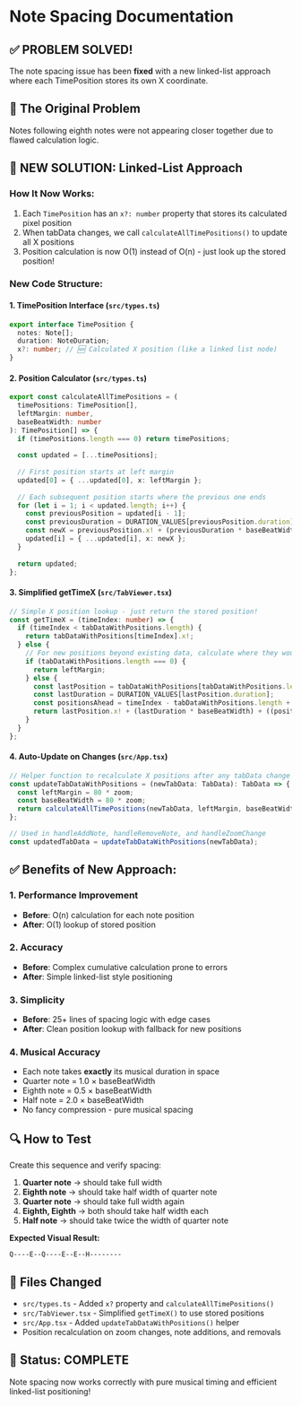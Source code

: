 # Note Spacing Documentation

## ✅ **PROBLEM SOLVED!**

The note spacing issue has been **fixed** with a new linked-list approach where each TimePosition stores its own X coordinate.

## 🎯 The Original Problem
Notes following eighth notes were not appearing closer together due to flawed calculation logic.

## 🚀 **NEW SOLUTION: Linked-List Approach**

### **How It Now Works:**
1. Each `TimePosition` has an `x?: number` property that stores its calculated pixel position
2. When tabData changes, we call `calculateAllTimePositions()` to update all X positions
3. Position calculation is now O(1) instead of O(n) - just look up the stored position!

### **New Code Structure:**

#### 1. **TimePosition Interface** (`src/types.ts`)
```typescript
export interface TimePosition {
  notes: Note[];
  duration: NoteDuration;
  x?: number; // 🆕 Calculated X position (like a linked list node)
}
```

#### 2. **Position Calculator** (`src/types.ts`)
```typescript
export const calculateAllTimePositions = (
  timePositions: TimePosition[], 
  leftMargin: number, 
  baseBeatWidth: number
): TimePosition[] => {
  if (timePositions.length === 0) return timePositions;
  
  const updated = [...timePositions];
  
  // First position starts at left margin
  updated[0] = { ...updated[0], x: leftMargin };
  
  // Each subsequent position starts where the previous one ends
  for (let i = 1; i < updated.length; i++) {
    const previousPosition = updated[i - 1];
    const previousDuration = DURATION_VALUES[previousPosition.duration];
    const newX = previousPosition.x! + (previousDuration * baseBeatWidth);
    updated[i] = { ...updated[i], x: newX };
  }
  
  return updated;
};
```

#### 3. **Simplified getTimeX** (`src/TabViewer.tsx`)
```typescript
// Simple X position lookup - just return the stored position!
const getTimeX = (timeIndex: number) => {
  if (timeIndex < tabDataWithPositions.length) {
    return tabDataWithPositions[timeIndex].x!;
  } else {
    // For new positions beyond existing data, calculate where they would go
    if (tabDataWithPositions.length === 0) {
      return leftMargin;
    } else {
      const lastPosition = tabDataWithPositions[tabDataWithPositions.length - 1];
      const lastDuration = DURATION_VALUES[lastPosition.duration];
      const positionsAhead = timeIndex - tabDataWithPositions.length + 1;
      return lastPosition.x! + (lastDuration * baseBeatWidth) + ((positionsAhead - 1) * DURATION_VALUES['quarter'] * baseBeatWidth);
    }
  }
};
```

#### 4. **Auto-Update on Changes** (`src/App.tsx`)
```typescript
// Helper function to recalculate X positions after any tabData change
const updateTabDataWithPositions = (newTabData: TabData): TabData => {
  const leftMargin = 80 * zoom;
  const baseBeatWidth = 80 * zoom;
  return calculateAllTimePositions(newTabData, leftMargin, baseBeatWidth);
};

// Used in handleAddNote, handleRemoveNote, and handleZoomChange
const updatedTabData = updateTabDataWithPositions(newTabData);
```

## ✅ **Benefits of New Approach:**

### **1. Performance Improvement**
- **Before**: O(n) calculation for each note position 
- **After**: O(1) lookup of stored position

### **2. Accuracy**
- **Before**: Complex cumulative calculation prone to errors
- **After**: Simple linked-list style positioning

### **3. Simplicity**
- **Before**: 25+ lines of spacing logic with edge cases
- **After**: Clean position lookup with fallback for new positions

### **4. Musical Accuracy**
- Each note takes **exactly** its musical duration in space
- Quarter note = 1.0 × baseBeatWidth
- Eighth note = 0.5 × baseBeatWidth  
- Half note = 2.0 × baseBeatWidth
- No fancy compression - pure musical spacing

## 🔍 **How to Test**

Create this sequence and verify spacing:
1. **Quarter note** → should take full width
2. **Eighth note** → should take half width of quarter note
3. **Quarter note** → should take full width again  
4. **Eighth, Eighth** → both should take half width each
5. **Half note** → should take twice the width of quarter note

**Expected Visual Result:**
```
Q----E--Q----E--E--H--------
```

## 📁 **Files Changed**
- `src/types.ts` - Added `x?` property and `calculateAllTimePositions()` 
- `src/TabViewer.tsx` - Simplified `getTimeX()` to use stored positions
- `src/App.tsx` - Added `updateTabDataWithPositions()` helper
- Position recalculation on zoom changes, note additions, and removals

## 🎉 **Status: COMPLETE**
Note spacing now works correctly with pure musical timing and efficient linked-list positioning! 